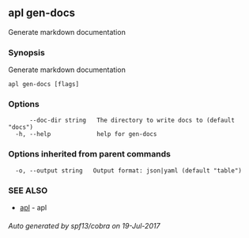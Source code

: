 ## apl gen-docs

Generate markdown documentation

### Synopsis


Generate markdown documentation

```
apl gen-docs [flags]
```

### Options

```
      --doc-dir string   The directory to write docs to (default "docs")
  -h, --help             help for gen-docs
```

### Options inherited from parent commands

```
  -o, --output string   Output format: json|yaml (default "table")
```

### SEE ALSO
* [apl](apl.md)	 - apl

###### Auto generated by spf13/cobra on 19-Jul-2017
